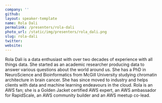 ```yaml
---
company: ''
github:
layout: speaker-template
name: Rola Dali
permalink: /presenters/rola-dali
photo_url: /static/img/presenters/rola_dali.png
slug: rola-dali
twitter:
website:
---
```


Rola Dali is a data enthusiast with over two decades of experience with all things data. She started as an academic researcher producing data to answer various questions about the world around us. She has a PhD in NeuroScience and Bioinformatics from McGill University studying chromatin architecture in brain cancer. She has since moved to industry and helps clients with data and machine learning endeavours in the cloud. Rola is an AWS fan; she is a Golden Jacket certified AWS expert, an AWS ambassador for RapidScale, an AWS community builder and an AWS meetup co-lead.
